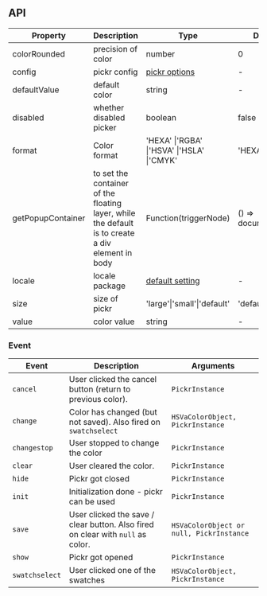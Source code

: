 ## API

| Property | Description | Type | Default |
| --- | --- | --- | --- |
| colorRounded | precision of color | number | 0 |
| config | pickr config | [pickr options](https://github.com/Simonwep/pickr) | - |
| defaultValue | default color | string | - |
| disabled | whether disabled picker | boolean | false |
| format | Color format | 'HEXA' \|'RGBA' \|'HSVA' \|'HSLA' \|'CMYK' | 'HEXA' |
| getPopupContainer | to set the container of the floating layer, while the default is to create a div element in body | Function(triggerNode) | () => document.body |
| locale | locale package | [default setting](https://github.com/vueComponent/ant-design-vue/blob/next/components/color-picker/locale) | - |
| size | size of pickr | 'large'\|'small'\|'default' | 'default' |
| value | color value | string | - |

### Event

| Event | Description | Arguments |
| --- | --- | --- |
| `cancel` | User clicked the cancel button (return to previous color). | `PickrInstance` |
| `change` | Color has changed (but not saved). Also fired on `swatchselect` | `HSVaColorObject, PickrInstance` |
| `changestop` | User stopped to change the color | `PickrInstance` |
| `clear` | User cleared the color. | `PickrInstance` |
| `hide` | Pickr got closed | `PickrInstance` |
| `init` | Initialization done - pickr can be used | `PickrInstance` |
| `save` | User clicked the save / clear button. Also fired on clear with `null` as color. | `HSVaColorObject or null, PickrInstance` |
| `show` | Pickr got opened | `PickrInstance` |
| `swatchselect` | User clicked one of the swatches | `HSVaColorObject, PickrInstance` |
